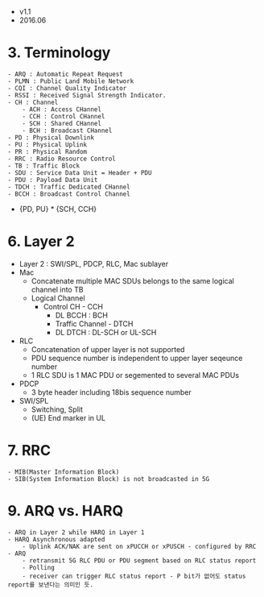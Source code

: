 
- v1.1 
- 2016.06 

# 3. Terminology
	- ARQ : Automatic Repeat Request
	- PLMN : Public Land Mobile Network
	- CQI : Channel Quality Indicator 
	- RSSI : Received Signal Strength Indicator. 
	- CH : Channel
		- ACH : Access CHannel
		- CCH : Control CHannel
		- SCH : Shared CHannel
		- BCH : Broadcast CHannel
	- PD : Physical Downlink
	- PU : Physical Uplink
	- PR : Physical Random
	- RRC : Radio Resource Control 
	- TB : Traffic Block
	- SDU : Service Data Unit = Header + PDU
	- PDU : Payload Data Unit
	- TDCH : Traffic Dedicated CHannel
	- BCCH : Broadcast Control Channel
- {PD, PU} * {SCH, CCH}

# 6. Layer 2
- Layer 2 : SWI/SPL, PDCP, RLC, Mac sublayer
- Mac 
	- Concatenate multiple MAC SDUs belongs to the same logical channel into TB
	- Logical Channel
		- Control CH - CCH 
			- DL BCCH : BCH 
			- Traffic Channel - DTCH 
			- DL DTCH : DL-SCH or UL-SCH
- RLC 
	- Concatenation of upper layer is not supported
	- PDU sequence number is independent to upper layer seqeunce number
	- 1 RLC SDU is 1 MAC PDU or segemented to several MAC PDUs
- PDCP
	- 3 byte header including 18bis sequence number
- SWI/SPL
	- Switching, Split 
	- (UE) End marker in UL 

#  7. RRC
	- MIB(Master Information Block)
	- SIB(System Information Block) is not broadcasted in 5G 

# 9.  ARQ vs. HARQ
	- ARQ in Layer 2 while HARQ in Layer 1
	- HARQ Asynchronous adapted
		- Uplink ACK/NAK are sent on xPUCCH or xPUSCH - configured by RRC
	- ARQ
		- retransmit 5G RLC PDU or PDU segment based on RLC status report
		- Polling 
		- receiver can trigger RLC status report - P bit가 없어도 status report를 보낸다는 의미인 듯. 